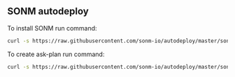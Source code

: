 ## SONM autodeploy
To install SONM run command:
 ```bash
curl -s https://raw.githubusercontent.com/sonm-io/autodeploy/master/sonm-auto-deploy.sh | sudo bash
```

To create ask-plan run command:
```bash
curl -s https://raw.githubusercontent.com/sonm-io/autodeploy/master/sonm-create-ask-plan.py | python3
```